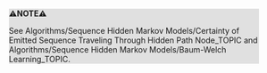 <div style="margin:2em; background-color: #e0e0e0;">

<strong>⚠️NOTE️️️⚠️</strong>

See Algorithms/Sequence Hidden Markov Models/Certainty of Emitted Sequence Traveling Through Hidden Path Node_TOPIC and Algorithms/Sequence Hidden Markov Models/Baum-Welch Learning_TOPIC.
</div>

